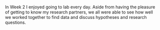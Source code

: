 In Week 2 I enjoyed going to lab every day. Aside from having the pleasure of getting to know my research partners, we all were able to see how well we worked together to find data and discuss hypotheses and research questions. 
